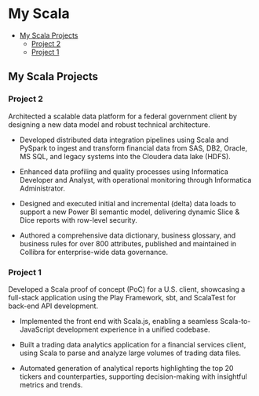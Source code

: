 # My Scala

- [My Scala Projects](#my-scala-projects)
  - [Project 2](#project-2)
  - [Project 1](#project-1)

<!-- [My Scala 2022](Scala2022.md) -->

## My Scala Projects

### Project 2

<!-- Acc / CHMC -->

<!-- Designed new data model and technical architecture for a federal government client
Integrated financial data from SAS, DB2, Oracle, MS SQL and legacy to Cloudera data lake (HDFS) with Python PySpark scripts.
Built profiling and data quality jobs with Informatica Developer and Informatica Analyst; monitored at Informatica Administrator.
Implemented the initial load and delta loads for new Power BI model and Slice & Dice Power BI reports with role-based security control.
Created data dictionary, business glossary and business rules for 800+ data attributes in Collibra. -->

Architected a scalable data platform for a federal government client by designing a new data model and robust technical architecture.

- Developed distributed data integration pipelines using Scala and PySpark to ingest and transform financial data from SAS, DB2, Oracle, MS SQL, and legacy systems into the Cloudera data lake (HDFS).

- Enhanced data profiling and quality processes using Informatica Developer and Analyst, with operational monitoring through Informatica Administrator.

- Designed and executed initial and incremental (delta) data loads to support a new Power BI semantic model, delivering dynamic Slice & Dice reports with row-level security.

- Authored a comprehensive data dictionary, business glossary, and business rules for over 800 attributes, published and maintained in Collibra for enterprise-wide data governance.

### Project 1

<!-- Created an Scala POC for an US client
Create the back end APIs with the play framework, sbt and ScalaTest.
Built the UI with Scala.js.
Built a trading data analysis app and generated the reports for a financial client
Used Scala to analyze all the trading data files in the folder, then generated the reports for top 20 tickers and counter parties. -->

Developed a Scala proof of concept (PoC) for a U.S. client, showcasing a full-stack application using the Play Framework, sbt, and ScalaTest for back-end API development.

- Implemented the front end with Scala.js, enabling a seamless Scala-to-JavaScript development experience in a unified codebase.

- Built a trading data analytics application for a financial services client, using Scala to parse and analyze large volumes of trading data files.

- Automated generation of analytical reports highlighting the top 20 tickers and counterparties, supporting decision-making with insightful metrics and trends.
